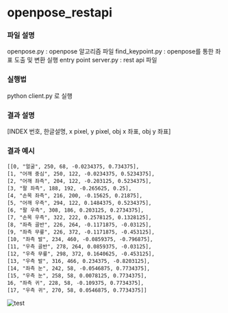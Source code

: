# openpose_restapi

### 파일 설명
openpose.py : openpose 알고리즘 파일
find_keypoint.py : openpose를 통한 좌표 도출 및 변환 실행 entry point
server.py : rest api 파일

### 실행법
python client.py 로 실행

### 결과 설명
[INDEX 번호, 한글설명, x pixel, y pixel, obj x 좌표, obj y 좌표]

### 결과 예시
```
[[0, "얼굴", 250, 68, -0.0234375, 0.734375], 
[1, "어깨 중심", 250, 122, -0.0234375, 0.5234375], 
[2, "어깨 좌측", 204, 122, -0.203125, 0.5234375], 
[3, "팔 좌측", 188, 192, -0.265625, 0.25], 
[4, "손목 좌측", 216, 200, -0.15625, 0.21875], 
[5, "어깨 우측", 294, 122, 0.1484375, 0.5234375], 
[6, "팔 우측", 308, 186, 0.203125, 0.2734375], 
[7, "손목 우측", 322, 222, 0.2578125, 0.1328125], 
[8, "좌측 골반", 226, 264, -0.1171875, -0.03125], 
[9, "좌측 무릎", 226, 372, -0.1171875, -0.453125], 
[10, "좌측 발", 234, 460, -0.0859375, -0.796875], 
[11, "우측 골반", 278, 264, 0.0859375, -0.03125], 
[12, "우측 무릎", 298, 372, 0.1640625, -0.453125], 
[13, "우측 발", 316, 466, 0.234375, -0.8203125], 
[14, "좌측 눈", 242, 58, -0.0546875, 0.7734375], 
[15, "우측 눈", 258, 58, 0.0078125, 0.7734375], 
16, "좌측 귀", 228, 58, -0.109375, 0.7734375], 
[17, "우측 귀", 270, 58, 0.0546875, 0.7734375]]
```

![test](https://github.com/psds075/openpose_restapi/assets/19760275/6550121e-ae3d-4430-8e7a-305082352a53)



